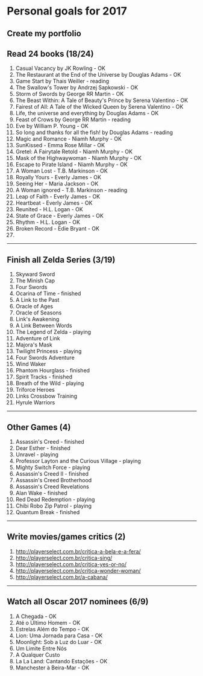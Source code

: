 # Personal goals for 2017

## Create my portfolio

## Read 24 books (18/24)
1. Casual Vacancy by JK Rowling - OK
2. The Restaurant at the End of the Universe by Douglas Adams - OK
3. Game Start by Thais Weiller - reading
4. The Swallow's Tower by Andrzej Sapkowski - OK
5. Storm of Swords by George RR Martin - OK
6. The Beast Within: A Tale of Beauty's Prince by Serena Valentino - OK
7. Fairest of All: A Tale of the Wicked Queen by Serena Valentino - OK
8. Life, the universe and everything by Douglas Adams - OK
9. Feast of Crows by George RR Martin - reading
10. Eve by William P. Young - OK
11. So long and thanks for all the fish! by Douglas Adams - reading
12. Magic and Romance - Niamh Murphy - OK
13. SunKissed - Emma Rose Millar - OK
14. Gretel: A Fairytale Retold - Niamh Murphy - OK
15. Mask of the Highwaywoman - Niamh Murphy - OK
16. Escape to Pirate Island - Niamh Murphy - OK
17. A Woman Lost - T.B. Markinson - OK
18. Royally Yours - Everly James - OK
19. Seeing Her - Maria Jackson - OK
20. A Woman ignored - T.B. Markinson - reading
21. Leap of Faith - Everly James - OK
22. Heartbeat - Everly James - OK
23. Reunited - H.L. Logan - OK
24. State of Grace - Everly James - OK
25. Rhythm - H.L. Logan - OK
26. Broken Record - Edie Bryant - OK
27. 


-------------------

## Finish all Zelda Series (3/19)
1. Skyward Sword
2. The Minish Cap
3. Four Swords
4. Ocarina of Time - finished
5. A Link to the Past
6. Oracle of Ages
6. Oracle of Seasons
8. Link's Awakening
9. A Link Between Words
10. The Legend of Zelda - playing
11. Adventure of Link
12. Majora's Mask
13. Twilight Princess - playing
14. Four Swords Adventure
15. Wind Waker
16. Phantom Hourglass - finished
17. Spirit Tracks - finished
18. Breath of the Wild - playing
19. Triforce Heroes
20. Links Crossbow Training
21. Hyrule Warriors

-------------------

## Other Games (4)
1. Assassin's Creed - finished
2. Dear Esther - finished
3. Unravel - playing
4. Professor Layton and the Curious Village - playing
5. Mighty Switch Force - playing
6. Assassin's Creed II - finished
7. Assassin's Creed Brotherhood
8. Assassin's Creed Revelations
9. Alan Wake - finished
10. Red Dead Redemption - playing
11. Chibi Robo Zip Patrol - playing
12. Quantum Break - finished

-------------------

## Write movies/games critics (2)
1. http://playerselect.com.br/critica-a-bela-e-a-fera/
2. http://playerselect.com.br/critica-sing/
3. http://playerselect.com.br/critica-yes-or-no/
4. http://playerselect.com.br/critica-wonder-woman/
5. http://playerselect.com.br/a-cabana/

-------------------

## Watch all Oscar 2017 nominees (6/9)
1. A Chegada - OK
2. Até o Último Homem - OK
3. Estrelas Além do Tempo - OK
4. Lion: Uma Jornada para Casa - OK
5. Moonlight: Sob a Luz do Luar - OK
6. Um Limite Entre Nós
7. A Qualquer Custo
8. La La Land: Cantando Estações - OK
9. Manchester à Beira-Mar - OK

